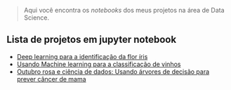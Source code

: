 > Aqui você encontra os *notebooks* dos meus projetos na área de Data Science.

## Lista de projetos em jupyter notebook

* [Deep learning para a identificação da flor íris](https://github.com/vilelas/data-science-projects/blob/main/Conjunto%20de%20dados%20flor%20Iris/Conjunto%20de%20dados%20flor%20Iris.ipynb)
* [Usando Machine learning para a classificação de vinhos](https://github.com/vilelas/data-science/blob/main/Classifica%C3%A7%C3%A3o%20de%20vinho/Classifica%C3%A7%C3%A3o_de_vinho.ipynb)
* [Outubro rosa e ciência de dados: Usando árvores de decisão para prever câncer de mama]()
